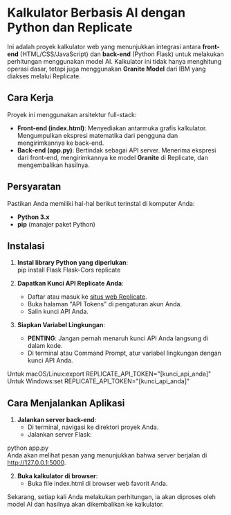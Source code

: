 # **Kalkulator Berbasis AI dengan Python dan Replicate**

Ini adalah proyek kalkulator web yang menunjukkan integrasi antara **front-end** (HTML/CSS/JavaScript) dan **back-end** (Python Flask) untuk melakukan perhitungan menggunakan model AI. Kalkulator ini tidak hanya menghitung operasi dasar, tetapi juga menggunakan **Granite Model** dari IBM yang diakses melalui Replicate.

## **Cara Kerja**

Proyek ini menggunakan arsitektur full-stack:

* **Front-end (index.html)**: Menyediakan antarmuka grafis kalkulator. Mengumpulkan ekspresi matematika dari pengguna dan mengirimkannya ke back-end.  
* **Back-end (app.py)**: Bertindak sebagai API server. Menerima ekspresi dari front-end, mengirimkannya ke model **Granite** di Replicate, dan mengembalikan hasilnya.

## **Persyaratan**

Pastikan Anda memiliki hal-hal berikut terinstal di komputer Anda:

* **Python 3.x**  
* **pip** (manajer paket Python)

## **Instalasi**

1. **Instal library Python yang diperlukan**:  
   pip install Flask Flask-Cors replicate

2. **Dapatkan Kunci API Replicate Anda**:  
   * Daftar atau masuk ke [situs web Replicate](https://replicate.com).  
   * Buka halaman "API Tokens" di pengaturan akun Anda.  
   * Salin kunci API Anda.  
3. **Siapkan Variabel Lingkungan**:  
   * **PENTING**: Jangan pernah menaruh kunci API Anda langsung di dalam kode.  
   * Di terminal atau Command Prompt, atur variabel lingkungan dengan kunci API Anda.

Untuk macOS/Linux:export REPLICATE\_API\_TOKEN="\[kunci\_api\_anda\]"  
Untuk Windows:set REPLICATE\_API\_TOKEN="\[kunci\_api\_anda\]"

## **Cara Menjalankan Aplikasi**

1. **Jalankan server back-end**:  
   * Di terminal, navigasi ke direktori proyek Anda.  
   * Jalankan server Flask:

python app.py  
Anda akan melihat pesan yang menunjukkan bahwa server berjalan di http://127.0.0.1:5000.

2. **Buka kalkulator di browser**:  
   * Buka file index.html di browser web favorit Anda.

Sekarang, setiap kali Anda melakukan perhitungan, ia akan diproses oleh model AI dan hasilnya akan dikembalikan ke kalkulator.